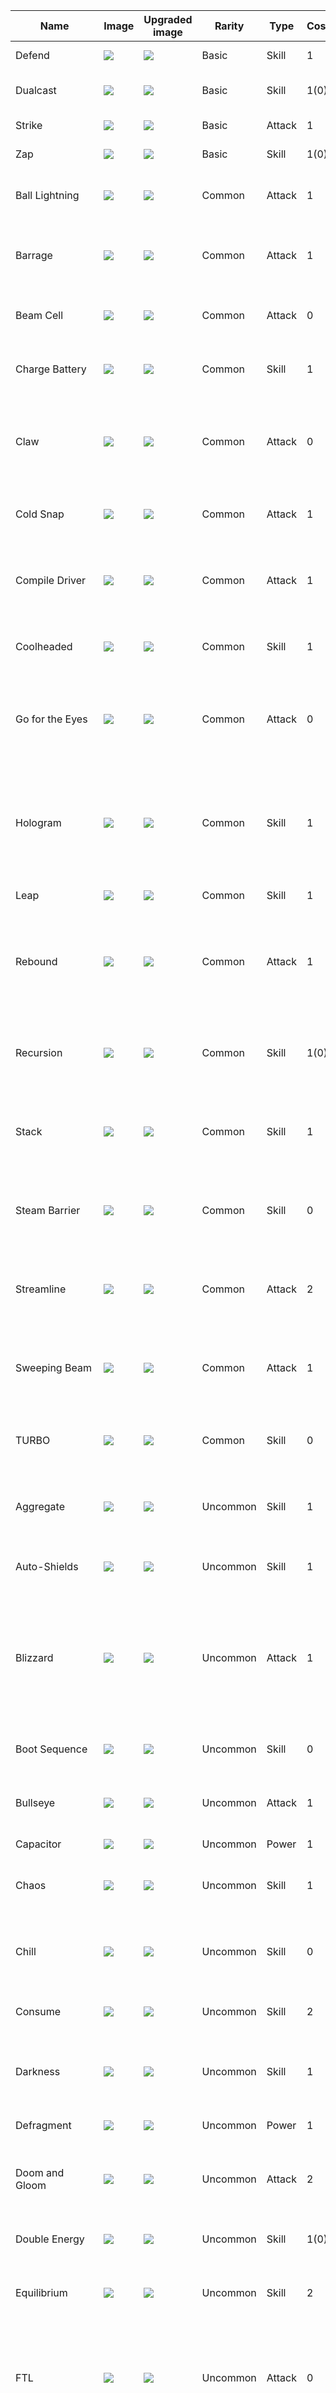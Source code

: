 | Name | Image | Upgraded image | Rarity | Type | Cost | Description |
| ---- | ----- | -------------- | ------ | ---- | ---- | ----------- |
| Defend | ![](../../slay-the-spire/small-card-images/Defend.png) | ![](../../slay-the-spire/small-card-images/DefendPlus.png) | Basic | Skill | 1 | Gain 5(8) Block. |
| Dualcast | ![](../../slay-the-spire/small-card-images/Dualcast.png) | ![](../../slay-the-spire/small-card-images/DualcastPlus.png) | Basic | Skill | 1(0) | Evoke your next Orb twice. |
| Strike | ![](../../slay-the-spire/small-card-images/Strike.png) | ![](../../slay-the-spire/small-card-images/StrikePlus.png) | Basic | Attack | 1 | Deal 6(9) damage. |
| Zap | ![](../../slay-the-spire/small-card-images/Zap.png) | ![](../../slay-the-spire/small-card-images/ZapPlus.png) | Basic | Skill | 1(0) | Channel 1 Lightning. |
| Ball Lightning | ![](../../slay-the-spire/small-card-images/BallLightning.png) | ![](../../slay-the-spire/small-card-images/BallLightningPlus.png) | Common | Attack | 1 | Deal 7(10) damage. Channel 1 Lightning. |
| Barrage | ![](../../slay-the-spire/small-card-images/Barrage.png) | ![](../../slay-the-spire/small-card-images/BarragePlus.png) | Common | Attack | 1 | Deal 4(6) damage for each Channeled Orb. |
| Beam Cell | ![](../../slay-the-spire/small-card-images/BeamCell.png) | ![](../../slay-the-spire/small-card-images/BeamCellPlus.png) | Common | Attack | 0 | Deal 3(4) damage. Apply 1(2) Vulnerable. |
| Charge Battery | ![](../../slay-the-spire/small-card-images/ChargeBattery.png) | ![](../../slay-the-spire/small-card-images/ChargeBatteryPlus.png) | Common | Skill | 1 | Gain 7(10) Block. Next turn, gain [B]. |
| Claw | ![](../../slay-the-spire/small-card-images/Claw.png) | ![](../../slay-the-spire/small-card-images/ClawPlus.png) | Common | Attack | 0 | Deal 3(5) damage. Increase the damage of ALL Claw cards by 2 this combat. |
| Cold Snap | ![](../../slay-the-spire/small-card-images/ColdSnap.png) | ![](../../slay-the-spire/small-card-images/ColdSnapPlus.png) | Common | Attack | 1 | Deal 6(9) damage. Channel 1 Frost. |
| Compile Driver | ![](../../slay-the-spire/small-card-images/CompileDriver.png) | ![](../../slay-the-spire/small-card-images/CompileDriverPlus.png) | Common | Attack | 1 | Deal 7(10) damage. Draw 1 card for each unique Orb you have. |
| Coolheaded | ![](../../slay-the-spire/small-card-images/Coolheaded.png) | ![](../../slay-the-spire/small-card-images/CoolheadedPlus.png) | Common | Skill | 1 | Channel 1 Frost. Draw 1(2) card(s). |
| Go for the Eyes | ![](../../slay-the-spire/small-card-images/GofortheEyes.png) | ![](../../slay-the-spire/small-card-images/GofortheEyesPlus.png) | Common | Attack | 0 | Deal 3(4) damage. If the enemy intends to attack, apply 1(2) Weak. |
| Hologram | ![](../../slay-the-spire/small-card-images/Hologram.png) | ![](../../slay-the-spire/small-card-images/HologramPlus.png) | Common | Skill | 1 | Gain 3(5) Block. Put a card from your discard pile into your hand. Exhaust. (not Exhaust.) |
| Leap | ![](../../slay-the-spire/small-card-images/Leap.png) | ![](../../slay-the-spire/small-card-images/LeapPlus.png) | Common | Skill | 1 | Gain 9(12) Block. |
| Rebound | ![](../../slay-the-spire/small-card-images/Rebound.png) | ![](../../slay-the-spire/small-card-images/ReboundPlus.png) | Common | Attack | 1 | Deal 9(12) damage. Put the next card you play this turn on top of your draw pile. |
| Recursion | ![](../../slay-the-spire/small-card-images/Recursion.png) | ![](../../slay-the-spire/small-card-images/RecursionPlus.png) | Common | Skill | 1(0) | Evoke your next Orb. Channel the Orb that was just Evoked. |
| Stack | ![](../../slay-the-spire/small-card-images/Stack.png) | ![](../../slay-the-spire/small-card-images/StackPlus.png) | Common | Skill | 1 | Gain Block equal to the number of cards in your discard pile (+3). |
| Steam Barrier | ![](../../slay-the-spire/small-card-images/SteamBarrier.png) | ![](../../slay-the-spire/small-card-images/SteamBarrierPlus.png) | Common | Skill | 0 | Gain 6(8) Block. Decrease this card's Block by 1 this combat. |
| Streamline | ![](../../slay-the-spire/small-card-images/Streamline.png) | ![](../../slay-the-spire/small-card-images/StreamlinePlus.png) | Common | Attack | 2 | Deal 15(20) damage. Reduce this card's cost by 1 this combat. |
| Sweeping Beam | ![](../../slay-the-spire/small-card-images/SweepingBeam.png) | ![](../../slay-the-spire/small-card-images/SweepingBeamPlus.png) | Common | Attack | 1 | Deal 6(9) damage to ALL enemies. Draw 1 card. |
| TURBO | ![](../../slay-the-spire/small-card-images/TURBO.png) | ![](../../slay-the-spire/small-card-images/TURBOPlus.png) | Common | Skill | 0 | Gain [B] [B] ([B]). Add a *Void into your discard pile. |
| Aggregate | ![](../../slay-the-spire/small-card-images/Aggregate.png) | ![](../../slay-the-spire/small-card-images/AggregatePlus.png) | Uncommon | Skill | 1 | Gain [B] for every 4(3) cards in your draw pile. |
| Auto-Shields | ![](../../slay-the-spire/small-card-images/Auto-Shields.png) | ![](../../slay-the-spire/small-card-images/Auto-ShieldsPlus.png) | Uncommon | Skill | 1 | If you have no Block, gain 11(15) Block. |
| Blizzard | ![](../../slay-the-spire/small-card-images/Blizzard.png) | ![](../../slay-the-spire/small-card-images/BlizzardPlus.png) | Uncommon | Attack | 1 | Deal damage equal to 2(3) times the number of Frost Channeled this combat to ALL enemies. |
| Boot Sequence | ![](../../slay-the-spire/small-card-images/BootSequence.png) | ![](../../slay-the-spire/small-card-images/BootSequencePlus.png) | Uncommon | Skill | 0 | Innate. Gain 10(13) Block. Exhaust. |
| Bullseye | ![](../../slay-the-spire/small-card-images/Bullseye.png) | ![](../../slay-the-spire/small-card-images/BullseyePlus.png) | Uncommon | Attack | 1 | Deal 8(11) damage. Apply 2(3) Lock-On. |
| Capacitor | ![](../../slay-the-spire/small-card-images/Capacitor.png) | ![](../../slay-the-spire/small-card-images/CapacitorPlus.png) | Uncommon | Power | 1 | Gain 2(3) Orb slots. |
| Chaos | ![](../../slay-the-spire/small-card-images/Chaos.png) | ![](../../slay-the-spire/small-card-images/ChaosPlus.png) | Uncommon | Skill | 1 | Channel 1(2) random Orb(s). |
| Chill | ![](../../slay-the-spire/small-card-images/Chill.png) | ![](../../slay-the-spire/small-card-images/ChillPlus.png) | Uncommon | Skill | 0 | (Innate.)  Channel 1 Frost for each enemy in combat. Exhaust. |
| Consume | ![](../../slay-the-spire/small-card-images/Consume.png) | ![](../../slay-the-spire/small-card-images/ConsumePlus.png) | Uncommon | Skill | 2 | Gain 2(3) Focus. Lose 1 Orb slot. |
| Darkness | ![](../../slay-the-spire/small-card-images/Darkness.png) | ![](../../slay-the-spire/small-card-images/DarknessPlus.png) | Uncommon | Skill | 1 | Channel 1 Dark.  (Trigger the passive ability of all Dark orbs.) |
| Defragment | ![](../../slay-the-spire/small-card-images/Defragment.png) | ![](../../slay-the-spire/small-card-images/DefragmentPlus.png) | Uncommon | Power | 1 | Gain 1(2) Focus. |
| Doom and Gloom | ![](../../slay-the-spire/small-card-images/DoomandGloom.png) | ![](../../slay-the-spire/small-card-images/DoomandGloomPlus.png) | Uncommon | Attack | 2 | Deal 10(14) damage to ALL enemies. Channel 1 Dark. |
| Double Energy | ![](../../slay-the-spire/small-card-images/DoubleEnergy.png) | ![](../../slay-the-spire/small-card-images/DoubleEnergyPlus.png) | Uncommon | Skill | 1(0) | Double your Energy. Exhaust. |
| Equilibrium | ![](../../slay-the-spire/small-card-images/Equilibrium.png) | ![](../../slay-the-spire/small-card-images/EquilibriumPlus.png) | Uncommon | Skill | 2 | Gain 13(16) Block. Retain your hand this turn. |
| FTL | ![](../../slay-the-spire/small-card-images/FTL.png) | ![](../../slay-the-spire/small-card-images/FTLPlus.png) | Uncommon | Attack | 0 | Deal 5(6) damage. If you have played less than 3(4) cards this turn, draw 1 card. |
| Force Field | ![](../../slay-the-spire/small-card-images/ForceField.png) | ![](../../slay-the-spire/small-card-images/ForceFieldPlus.png) | Uncommon | Skill | 4 | Costs 1 less [B] for each Power card played this combat. Gain 12(16) Block. |
| Fusion | ![](../../slay-the-spire/small-card-images/Fusion.png) | ![](../../slay-the-spire/small-card-images/FusionPlus.png) | Uncommon | Skill | 2(1) | Channel 1 Plasma. |
| Genetic Algorithm | ![](../../slay-the-spire/small-card-images/GeneticAlgorithm.png) | ![](../../slay-the-spire/small-card-images/GeneticAlgorithmPlus.png) | Uncommon | Skill | 1 | Gain 1 Block. Permanently increase this card's Block by 2(3). Exhaust. |
| Glacier | ![](../../slay-the-spire/small-card-images/Glacier.png) | ![](../../slay-the-spire/small-card-images/GlacierPlus.png) | Uncommon | Skill | 2 | Gain 7(10) Block. Channel 2 Frost. |
| Heatsinks | ![](../../slay-the-spire/small-card-images/Heatsinks.png) | ![](../../slay-the-spire/small-card-images/HeatsinksPlus.png) | Uncommon | Power | 1 | Whenever you play a Power card, draw 1(2) card(s). |
| Hello World | ![](../../slay-the-spire/small-card-images/HelloWorld.png) | ![](../../slay-the-spire/small-card-images/HelloWorldPlus.png) | Uncommon | Power | 1 | (Innate.)  At the start of your turn, add a random Common card into your hand. |
| Loop | ![](../../slay-the-spire/small-card-images/Loop.png) | ![](../../slay-the-spire/small-card-images/LoopPlus.png) | Uncommon | Power | 1 | At the start of your turn, trigger the passive ability of your next Orb (1(2) times). |
| Melter | ![](../../slay-the-spire/small-card-images/Melter.png) | ![](../../slay-the-spire/small-card-images/MelterPlus.png) | Uncommon | Attack | 1 | Remove all Block from the enemy. Deal 10(14) damage. |
| Overclock | ![](../../slay-the-spire/small-card-images/Overclock.png) | ![](../../slay-the-spire/small-card-images/OverclockPlus.png) | Uncommon | Skill | 0 | Draw 2(3) cards. Add a *Burn into your discard pile. |
| Recycle | ![](../../slay-the-spire/small-card-images/Recycle.png) | ![](../../slay-the-spire/small-card-images/RecyclePlus.png) | Uncommon | Skill | 1(0) | Exhaust a card. Gain [B] equal to its cost. |
| Reinforced Body | ![](../../slay-the-spire/small-card-images/ReinforcedBody.png) | ![](../../slay-the-spire/small-card-images/ReinforcedBodyPlus.png) | Uncommon | Skill | X | Gain 7(9) Block X times. |
| Reprogram | ![](../../slay-the-spire/small-card-images/Reprogram.png) | ![](../../slay-the-spire/small-card-images/ReprogramPlus.png) | Uncommon | Skill | 1 | Lose 1(2) Focus. Gain 1(2) Strength. Gain 1(2) Dexterity. |
| Rip and Tear | ![](../../slay-the-spire/small-card-images/RipandTear.png) | ![](../../slay-the-spire/small-card-images/RipandTearPlus.png) | Uncommon | Attack | 1 | Deal 7(9) damage to a random enemy twice. |
| Scrape | ![](../../slay-the-spire/small-card-images/Scrape.png) | ![](../../slay-the-spire/small-card-images/ScrapePlus.png) | Uncommon | Attack | 1 | Deal 7(10) damage. Draw 4(5) cards. Discard all cards drawn this way that do not cost 0. |
| Self Repair | ![](../../slay-the-spire/small-card-images/SelfRepair.png) | ![](../../slay-the-spire/small-card-images/SelfRepairPlus.png) | Uncommon | Power | 1 | At the end of combat, heal 7(10) HP. |
| Skim | ![](../../slay-the-spire/small-card-images/Skim.png) | ![](../../slay-the-spire/small-card-images/SkimPlus.png) | Uncommon | Skill | 1 | Draw 3(4) cards. |
| Static Discharge | ![](../../slay-the-spire/small-card-images/StaticDischarge.png) | ![](../../slay-the-spire/small-card-images/StaticDischargePlus.png) | Uncommon | Power | 1 | Whenever you receive unblocked attack damage, Channel 1(2) Lightning. |
| Storm | ![](../../slay-the-spire/small-card-images/Storm.png) | ![](../../slay-the-spire/small-card-images/StormPlus.png) | Uncommon | Power | 1 | (Innate.)  Whenever you play a Power card, Channel 1 Lightning. |
| Sunder | ![](../../slay-the-spire/small-card-images/Sunder.png) | ![](../../slay-the-spire/small-card-images/SunderPlus.png) | Uncommon | Attack | 3 | Deal 24(32) damage. If this kills an enemy, gain [B] [B] [B]. |
| Tempest | ![](../../slay-the-spire/small-card-images/Tempest.png) | ![](../../slay-the-spire/small-card-images/TempestPlus.png) | Uncommon | Skill | X | Channel X (X+1) Lightning. Exhaust. |
| White Noise | ![](../../slay-the-spire/small-card-images/WhiteNoise.png) | ![](../../slay-the-spire/small-card-images/WhiteNoisePlus.png) | Uncommon | Skill | 1(0) | Add a random Power card into your hand. It costs 0 this turn. Exhaust. |
| All for One | ![](../../slay-the-spire/small-card-images/AllforOne.png) | ![](../../slay-the-spire/small-card-images/AllforOnePlus.png) | Rare | Attack | 2 | Deal 10(14) damage. Put all cost 0 cards from your discard pile into your hand. |
| Amplify | ![](../../slay-the-spire/small-card-images/Amplify.png) | ![](../../slay-the-spire/small-card-images/AmplifyPlus.png) | Rare | Skill | 1 | This turn, your next (1(2)) Power card(s) is (are) played twice. |
| Biased Cognition | ![](../../slay-the-spire/small-card-images/BiasedCognition.png) | ![](../../slay-the-spire/small-card-images/BiasedCognitionPlus.png) | Rare | Power | 1 | Gain 4(5) Focus. At the start of your turn, lose 1 Focus. |
| Buffer | ![](../../slay-the-spire/small-card-images/Buffer.png) | ![](../../slay-the-spire/small-card-images/BufferPlus.png) | Rare | Power | 2 | Prevent the next (1(2)) time(s) you would lose HP. |
| Core Surge | ![](../../slay-the-spire/small-card-images/CoreSurge.png) | ![](../../slay-the-spire/small-card-images/CoreSurgePlus.png) | Rare | Attack | 1 | Deal 11(15) damage. Gain 1 Artifact. Exhaust. |
| Creative AI | ![](../../slay-the-spire/small-card-images/CreativeAI.png) | ![](../../slay-the-spire/small-card-images/CreativeAIPlus.png) | Rare | Power | 3(2) | At the start of your turn, add a random Power card into your hand. |
| Echo Form | ![](../../slay-the-spire/small-card-images/EchoForm.png) | ![](../../slay-the-spire/small-card-images/EchoFormPlus.png) | Rare | Power | 3 | Ethereal. (not Ethereal.) The first card you play each turn is played twice. |
| Electrodynamics | ![](../../slay-the-spire/small-card-images/Electrodynamics.png) | ![](../../slay-the-spire/small-card-images/ElectrodynamicsPlus.png) | Rare | Power | 2 | Lightning now hits ALL enemies. Channel 2(3) Lightning. |
| Fission | ![](../../slay-the-spire/small-card-images/Fission.png) | ![](../../slay-the-spire/small-card-images/FissionPlus.png) | Rare | Skill | 0 | Remove (Evoke) all your Orbs. Gain [B] and draw 1 card for each Orb removed (Evoked). Exhaust. |
| Hyperbeam | ![](../../slay-the-spire/small-card-images/Hyperbeam.png) | ![](../../slay-the-spire/small-card-images/HyperbeamPlus.png) | Rare | Attack | 2 | Deal 26(34) damage to ALL enemies. Lose 3 Focus. |
| Machine Learning | ![](../../slay-the-spire/small-card-images/MachineLearning.png) | ![](../../slay-the-spire/small-card-images/MachineLearningPlus.png) | Rare | Power | 1 | (Innate.)  At the start of your turn, draw 1 additional card. |
| Meteor Strike | ![](../../slay-the-spire/small-card-images/MeteorStrike.png) | ![](../../slay-the-spire/small-card-images/MeteorStrikePlus.png) | Rare | Attack | 5 | Deal 24(30) damage. Channel 3 Plasma. |
| Multi-Cast | ![](../../slay-the-spire/small-card-images/Multi-Cast.png) | ![](../../slay-the-spire/small-card-images/Multi-CastPlus.png) | Rare | Skill | X | Evoke your next Orb X (X+1) times. |
| Rainbow | ![](../../slay-the-spire/small-card-images/Rainbow.png) | ![](../../slay-the-spire/small-card-images/RainbowPlus.png) | Rare | Skill | 2 | Channel 1 Lightning. Channel 1 Frost. Channel 1 Dark. Exhaust. (not Exhaust.) |
| Reboot | ![](../../slay-the-spire/small-card-images/Reboot.png) | ![](../../slay-the-spire/small-card-images/RebootPlus.png) | Rare | Skill | 0 | Shuffle ALL your cards into your draw pile. Draw 4(6) cards. Exhaust. |
| Seek | ![](../../slay-the-spire/small-card-images/Seek.png) | ![](../../slay-the-spire/small-card-images/SeekPlus.png) | Rare | Skill | 0 | Put 1(2) card(s) from your draw pile into your hand. Exhaust. |
| Thunder Strike | ![](../../slay-the-spire/small-card-images/ThunderStrike.png) | ![](../../slay-the-spire/small-card-images/ThunderStrikePlus.png) | Rare | Attack | 3 | Deal 7(9) damage to a random enemy for each Lightning Channeled this combat. |
